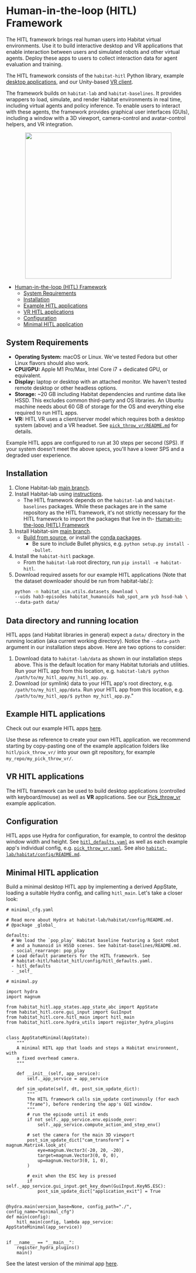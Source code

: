 # Human-in-the-loop (HITL) Framework

The HITL framework brings real human users into Habitat virtual environments. Use it to build interactive desktop and VR applications that enable interaction between users and simulated robots and other virtual agents. Deploy these apps to users to collect interaction data for agent evaluation and training.

The HITL framework consists of the `habitat-hitl` Python library, example [desktop applications](../examples/hitl/), and our Unity-based [VR client](../examples/hitl/pick_throw_vr/README.md#vr).

The framework builds on `habitat-lab` and `habitat-baselines`. It provides wrappers to load, simulate, and render Habitat environments in real time, including virtual agents and policy inference. To enable users to interact with these agents, the framework provides graphical user interfaces (GUIs), including a window with a 3D viewport, camera-control and avatar-control helpers, and VR integration.

<p align="center">
  <img src="../res/img/hitl_tool.gif" height=400>
</p>

- [Human-in-the-loop (HITL) Framework](#human-in-the-loop-hitl-framework)
  - [System Requirements](#system-requirements)
  - [Installation](#installation)
  - [Example HITL applications](#example-hitl-applications)
  - [VR HITL applications](#vr-hitl-applications)
  - [Configuration](#configuration)
  - [Minimal HITL application](#minimal-hitl-application)

## System Requirements
* **Operating System:** macOS or Linux. We've tested Fedora but other Linux flavors should also work.
* **CPU/GPU:** Apple M1 Pro/Max, Intel Core i7 + dedicated GPU, or equivalent.
* **Display:** laptop or desktop with an attached monitor. We haven't tested remote desktop or other headless options.
* **Storage:** ~20 GB including Habitat dependencies and runtime data like HSSD. This excludes common third-party and OS libraries. An Ubuntu machine needs about 60 GB of storage for the OS and everything else required to run HITL apps.
* **VR:** HITL VR uses a client/server model which requires both a desktop system (above) and a VR headset. See [`pick_throw_vr/README.md`](../examples/hitl/pick_throw_vr/README.md) for details.

Example HITL apps are configured to run at 30 steps per second (SPS). If your system doesn't meet the above specs, you'll have a lower SPS and a degraded user experience.

## Installation
1. Clone Habitat-lab [main branch](https://github.com/facebookresearch/habitat-lab).
2. Install Habitat-lab using [instructions](https://github.com/facebookresearch/habitat-lab#installation).
    * The HITL framework depends on the `habitat-lab` and `habitat-baselines` packages. While these packages are in the same repository as the HITL framework, it's not strictly necessary for the HITL framework to import the packages that live in th- [Human-in-the-loop (HITL) Framework](#human-in-the-loop-hitl-framework)
3. Install Habitat-sim [main branch](https://github.com/facebookresearch/habitat-sim).
    * [Build from source](https://github.com/facebookresearch/habitat-sim/blob/main/BUILD_FROM_SOURCE.md), or install the [conda packages](https://github.com/facebookresearch/habitat-sim#recommended-conda-packages).
        * Be sure to include Bullet physics, e.g. `python setup.py install --bullet`.
4. Install the `habitat-hitl` package.
    * From the `habitat-lab` root directory, run `pip install -e habitat-hitl`.
5. Download required assets for our example HITL applications (Note that the dataset downloader should be run from habitat-lab/.):
    ```bash
    python -m habitat_sim.utils.datasets_download \
    --uids hab3-episodes habitat_humanoids hab_spot_arm ycb hssd-hab \
    --data-path data/
    ```

## Data directory and running location

HITL apps (and Habitat libraries in general) expect a `data/` directory in the running location (aka current working directory). Notice the `--data-path` argument in our installation steps above. Here are two options to consider:

1. Download data to `habitat-lab/data` as shown in our installation steps above. This is the default location for many Habitat tutorials and utilities. Run your HITL app from this location, e.g. `habitat-lab/$ python /path/to/my_hitl_app/my_hitl_app.py`.
2. Download (or symlink) data to your HITL app's root directory, e.g. `/path/to/my_hitl_app/data`. Run your HITL app from this location, e.g. `/path/to/my_hitl_app/$ python my_hitl_app.py`."

## Example HITL applications

Check out our example HITL apps [here](../examples/hitl/).

Use these as reference to create your own HITL application. we recommend starting by copy-pasting one of the example application folders like `hitl/pick_throw_vr/` into your own git repository, for example `my_repo/my_pick_throw_vr/`.

## VR HITL applications

The HITL framework can be used to build desktop applications (controlled with keyboard/mouse) as well as **VR** applications. See our [Pick_throw_vr](../examples/hitl/pick_throw_vr/README.md) example application.

## Configuration

HITL apps use Hydra for configuration, for example, to control the desktop window width and height. See [`hitl_defaults.yaml`](./config/hitl_defaults.yaml) as well as each example app's individual config, e.g. [`pick_throw_vr.yaml`](../examples/hitl/pick_throw_vr/config/pick_throw_vr.yaml). See also [`habitat-lab/habitat/config/README.md`](../habitat-lab/habitat/config/README.md).

## Minimal HITL application

Build a minimal desktop HITL app by implementing a derived AppState, loading a suitable Hydra config, and calling `hitl_main`. Let's take a closer look:
```
# minimal_cfg.yaml

# Read more about Hydra at habitat-lab/habitat/config/README.md.
# @package _global_

defaults:
  # We load the `pop_play` Habitat baseline featuring a Spot robot
  # and a humanoid in HSSD scenes. See habitat-baselines/README.md.
  - social_rearrange: pop_play
  # Load default parameters for the HITL framework. See
  # habitat-hitl/habitat_hitl/config/hitl_defaults.yaml.
  - hitl_defaults
  - _self_

```
```
# minimal.py

import hydra
import magnum

from habitat_hitl.app_states.app_state_abc import AppState
from habitat_hitl.core.gui_input import GuiInput
from habitat_hitl.core.hitl_main import hitl_main
from habitat_hitl.core.hydra_utils import register_hydra_plugins


class AppStateMinimal(AppState):
    """
    A minimal HITL app that loads and steps a Habitat environment, with
    a fixed overhead camera.
    """

    def __init__(self, app_service):
        self._app_service = app_service

    def sim_update(self, dt, post_sim_update_dict):
        """
        The HITL framework calls sim_update continuously (for each
        "frame"), before rendering the app's GUI window.
        """
        # run the episode until it ends
        if not self._app_service.env.episode_over:
            self._app_service.compute_action_and_step_env()

        # set the camera for the main 3D viewport
        post_sim_update_dict["cam_transform"] = magnum.Matrix4.look_at(
            eye=magnum.Vector3(-20, 20, -20),
            target=magnum.Vector3(0, 0, 0),
            up=magnum.Vector3(0, 1, 0),
        )

        # exit when the ESC key is pressed
        if self._app_service.gui_input.get_key_down(GuiInput.KeyNS.ESC):
            post_sim_update_dict["application_exit"] = True


@hydra.main(version_base=None, config_path="./", config_name="minimal_cfg")
def main(config):
    hitl_main(config, lambda app_service: AppStateMinimal(app_service))


if __name__ == "__main__":
    register_hydra_plugins()
    main()
```
See the latest version of the minimal app [here](../examples/hitl/minimal/).
